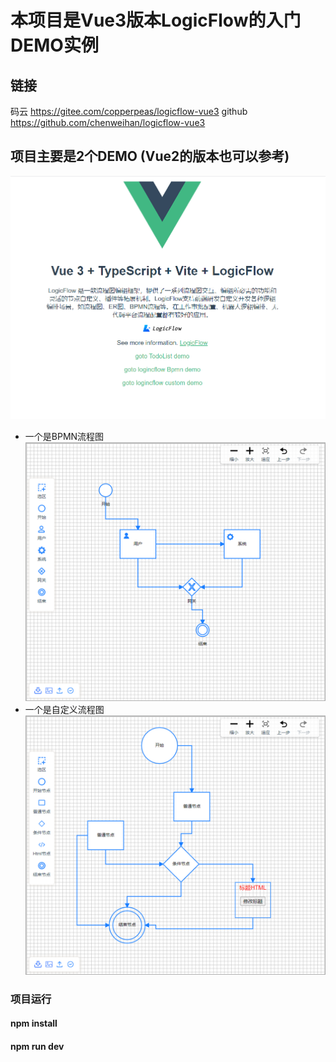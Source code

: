 # 本项目是Vue3版本LogicFlow的入门DEMO实例

## 链接
码云 https://gitee.com/copperpeas/logicflow-vue3
github https://github.com/chenweihan/logicflow-vue3

## 项目主要是2个DEMO (Vue2的版本也可以参考)

![This is a alt image](./public/1.png)
* 一个是BPMN流程图
![This is a alt image](./public/2.png)
* 一个是自定义流程图
![This is a alt image](./public/3.png)


### 项目运行

#### npm install
#### npm run dev

